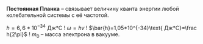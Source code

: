 **Постоянная Планка** – связывает величину кванта энергии любой колебательной системы с её частотой.

$h=6,6*10^{-34}\text{ Дж*С}$
! $\omega=hv$
! $\bar{h}=1,05*10^{-34}\text{ Дж*C}=\frac h{2\pi}$
! $m_0$ – масса электрона в вакууме.
